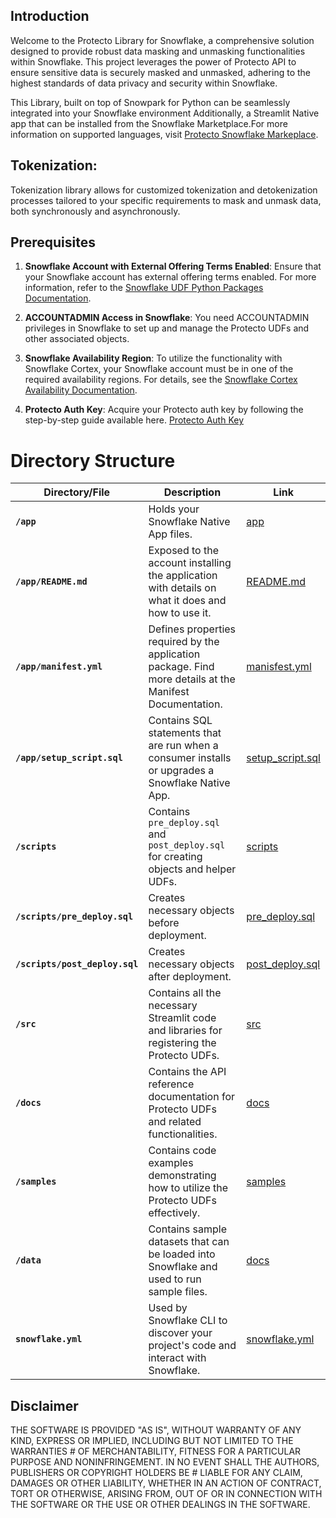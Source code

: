 ## Introduction

Welcome to the Protecto Library for Snowflake, a comprehensive solution designed to provide robust data masking and unmasking functionalities within Snowflake. This project leverages the power of Protecto API to ensure sensitive data is securely masked and unmasked, adhering to the highest standards of data privacy and security within Snowflake.

This Library, built on top of Snowpark for Python can be seamlessly integrated into your Snowflake environment Additionally, a Streamlit Native app that can be installed from the Snowflake Marketplace.For more information on supported languages, visit [Protecto Snowflake Markeplace]().

## Tokenization:

Tokenization library allows for customized tokenization and detokenization processes tailored to your specific requirements to mask and unmask data, both synchronously and asynchronously.

## Prerequisites

1. **Snowflake Account with External Offering Terms Enabled**: Ensure that your Snowflake account has external offering terms enabled. For more information, refer to the [Snowflake UDF Python Packages Documentation](https://docs.snowflake.com/en/developer-guide/udf/python/udf-python-packages).

2. **ACCOUNTADMIN Access in Snowflake**: You need ACCOUNTADMIN privileges in Snowflake to set up and manage the Protecto UDFs and other associated objects.

3. **Snowflake Availability Region**: To utilize the functionality with Snowflake Cortex, your Snowflake account must be in one of the required availability regions. For details, see the [Snowflake Cortex Availability Documentation](https://docs.snowflake.com/en/user-guide/snowflake-cortex/llm-functions#availability).

4. **Protecto Auth Key**: Acquire your Protecto auth key by following the step-by-step guide available here. [Protecto Auth Key](https://developer.protecto.ai/docs/step-by-step-guide-to-obtain-your-auth-token/)


 
# Directory Structure

| **Directory/File**               | **Description**                                                                                           | **Link**                                                                 |
|---------------------------------|-----------------------------------------------------------------------------------------------------------|--------------------------------------------------------------------------|
| **`/app`**                       | Holds your Snowflake Native App files.| [app](./app)                                                                                                    |
| **`/app/README.md`**             | Exposed to the account installing the application with details on what it does and how to use it.         | [README.md](./app/README.md)                                              |
| **`/app/manifest.yml`**          | Defines properties required by the application package. Find more details at the Manifest Documentation. | [manisfest.yml](./app/manifest.yml) |
| **`/app/setup_script.sql`**      | Contains SQL statements that are run when a consumer installs or upgrades a Snowflake Native App.        | [setup_script.sql](./app/setup_script.sql)                                |
| **`/scripts`**                  | Contains `pre_deploy.sql` and `post_deploy.sql` for creating objects and helper UDFs.                     | [scripts](./scripts)                                                                        |
| **`/scripts/pre_deploy.sql`**    | Creates necessary objects before deployment.                                                             | [pre_deploy.sql](./scripts/pre_deploy.sql)                                |
| **`/scripts/post_deploy.sql`**   | Creates necessary objects after deployment.                                                              | [post_deploy.sql](./scripts/post_deploy.sql)                              |
| **`/src`**                      | Contains all the necessary Streamlit code and libraries for registering the Protecto UDFs.                | [src](./src)                                                                       |
| **`/docs`**                     | Contains the API reference documentation for Protecto UDFs and related functionalities.                    | [docs](./docs)                                                                       |
| **`/samples`**                  | Contains code examples demonstrating how to utilize the Protecto UDFs effectively.                       | [samples](./samples)                                                                       |
| **`/data`**                     | Contains sample datasets that can be loaded into Snowflake and used to run sample files.                  | [docs](./data)                                                                        |
| **`snowflake.yml`**             | Used by Snowflake CLI to discover your project's code and interact with Snowflake.                        | [snowflake.yml](./snowflake.yml)                                        |






## Disclaimer
THE SOFTWARE IS PROVIDED "AS IS", WITHOUT WARRANTY OF ANY KIND, EXPRESS OR IMPLIED, INCLUDING BUT NOT LIMITED TO THE WARRANTIES # OF MERCHANTABILITY, FITNESS FOR A PARTICULAR PURPOSE AND NONINFRINGEMENT. IN NO EVENT SHALL THE AUTHORS, PUBLISHERS OR COPYRIGHT HOLDERS BE # LIABLE FOR ANY CLAIM, DAMAGES OR OTHER LIABILITY, WHETHER IN AN ACTION OF CONTRACT, TORT OR OTHERWISE, ARISING FROM, OUT OF OR IN CONNECTION WITH THE SOFTWARE OR THE USE OR OTHER DEALINGS IN THE SOFTWARE.
